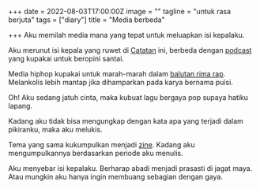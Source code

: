 +++
date = 2022-08-03T17:00:00Z
image = ""
tagline = "untuk rasa berjuta"
tags = ["diary"]
title = "Media berbeda"

+++
Aku memilah media mana yang tepat untuk meluapkan isi kepalaku.

Aku merunut isi kepala yang ruwet di [Catatan](https://anugrahra.space/catatan/) ini, berbeda dengan [podcast](https://anchor.fm/dekadensiotak) yang kupakai untuk beropini santai.

Media hiphop kupakai untuk marah-marah dalam [balutan rima rap](https://youtube.com/playlist?list=PLFZrqHARIzl5VPHeg_751Zu9ibidC3cKa). Melankolis lebih mantap jika dihamparkan pada karya bernama puisi.

Oh! Aku sedang jatuh cinta, maka kubuat lagu bergaya pop supaya hatiku lapang.

Kadang aku tidak bisa mengungkap dengan kata apa yang terjadi dalam pikiranku, maka aku melukis.

Tema yang sama kukumpulkan menjadi [zine](https://anugrahra.space/seri-tulisan/). Kadang aku mengumpulkannya berdasarkan periode aku menulis.

Aku menyebar isi kepalaku. Berharap abadi menjadi prasasti di jagat maya. Atau mungkin aku hanya ingin membuang sebagian dengan gaya.